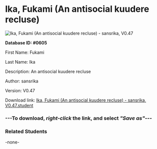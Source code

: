 # Ika, Fukami (An antisocial kuudere recluse)

<img src="Files/Ika, Fukami (An antisocial kuudere recluse).png" title="Ika, Fukami (An antisocial kuudere recluse) - sansrika, V0.47">

**Database ID: #0605**

First Name: Fukami

Last Name: Ika

Description: An antisocial kuudere recluse

Author: sansrika

Version: V0.47

Download link: <a href="https://raw.githubusercontent.com/Arbiter1223/Daigaku-Gurashi-Custom-Students/master/Files/Student Files/Ika%2C%20Fukami%20(An%20antisocial%20kuudere%20recluse)%20-%20sansrika%2C%20V0.47.student">Ika, Fukami (An antisocial kuudere recluse) - sansrika, V0.47.student</a>

### ---**To download, _right-click_ the link, and select _"Save as"_**---

### Related Students

-none-

